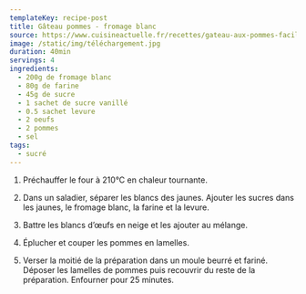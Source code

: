 ```yaml
---
templateKey: recipe-post
title: Gâteau pommes - fromage blanc
source: https://www.cuisineactuelle.fr/recettes/gateau-aux-pommes-facile-au-fromage-blanc-229266
image: /static/img/téléchargement.jpg
duration: 40min
servings: 4
ingredients:
  - 200g de fromage blanc
  - 80g de farine
  - 45g de sucre
  - 1 sachet de sucre vanillé
  - 0.5 sachet levure
  - 2 oeufs
  - 2 pommes
  - sel
tags:
  - sucré
---
```

1. Préchauffer le four à 210°C en chaleur tournante.

2. Dans un saladier, séparer les blancs des jaunes. Ajouter les sucres dans les jaunes, le fromage blanc, la farine et la levure.

3. Battre les blancs d’œufs en neige et les ajouter au mélange.

4. Éplucher et couper les pommes en lamelles.

5. Verser la moitié de la préparation dans un moule beurré et fariné. Déposer les lamelles de pommes puis recouvrir du reste de la préparation. Enfourner pour 25 minutes.